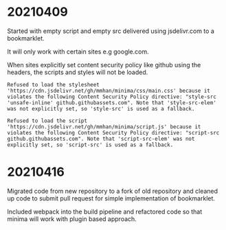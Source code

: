 # 20210409

Started with empty script and empty src delivered using jsdelivr.com to a bookmarklet.

It will only work with certain sites e.g google.com.

When sites explicitly set content security policy like github using the headers, the scripts and styles will not be loaded.

```text
Refused to load the stylesheet 'https://cdn.jsdelivr.net/gh/mmhan/minima/css/main.css' because it violates the following Content Security Policy directive: "style-src 'unsafe-inline' github.githubassets.com". Note that 'style-src-elem' was not explicitly set, so 'style-src' is used as a fallback.

Refused to load the script 'https://cdn.jsdelivr.net/gh/mmhan/minima/script.js' because it violates the following Content Security Policy directive: "script-src github.githubassets.com". Note that 'script-src-elem' was not explicitly set, so 'script-src' is used as a fallback.
```

# 20210416

Migrated code from new repository to a fork of old repository and cleaned up code to submit pull request for
simple implementation of bookmarklet.

Included webpack into the build pipeline and refactored code so that minima will work with plugin based approach.
